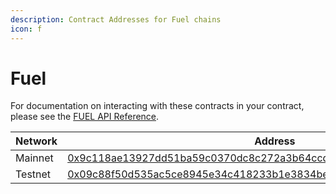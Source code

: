 ```yaml
---
description: Contract Addresses for Fuel chains
icon: f
---
```


# Fuel

For documentation on interacting with these contracts in your contract, please see the [FUEL API Reference](../../api-reference/contract-apis/fuel.md).

| Network | Address                                                                                                                                                                                 |
| ------- | --------------------------------------------------------------------------------------------------------------------------------------------------------------------------------------- |
| Mainnet | [0x9c118ae13927dd51ba59c0370dc8c272a3b64ccd675950750c8840a649c81149](https://app.fuel.network/contract/0x9c118ae13927dd51ba59c0370dc8c272a3b64ccd675950750c8840a649c81149/transactions) |
| Testnet | [0x09c88f50d535ac5ce8945e34c418233b1e3834be9a88effb57cb137321fbae0c](https://app-testnet.fuel.network/contract/0x09c88f50d535ac5ce8945e34c418233b1e3834be9a88effb57cb137321fbae0c)      |
